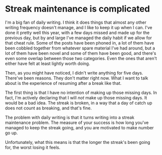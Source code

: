 # Streak maintenance is complicated

I'm a big fan of daily writing. I think it does things that almost any other writing frequency doesn't manage, and I like to keep it up when I can. I've done it pretty well this year, with a few days missed and made up for the previous day, but by and large I've managed the daily habit if we allow for that cheat rule. Some of the posts have been phoned in, a lot of them have been cobbled together from whatever spare material I've had around, but a lot of them have been novel and some of them have been good, and there's even some overlap between those two categories. Even the ones that aren't either have felt at least lightly worth doing.

Then, as you might have noticed, I didn't write anything for five days. There've been reasons. They don't matter right now. What I want to talk about is the experience of resuming after a break like that.

The first thing is that I have no intention of making up those missing days. In fact, I'm actively declaring that I will *not* make up those missing days. It would be a bad idea. The streak is broken, in a way that a day of catch up does not count as breaking, and that's fine.

The problem with daily writing is that it turns writing into a streak maintenance problem. The measure of your success is how long you've managed to keep the streak going, and you are motivated to make number go up.

Unfortunately, what this means is that the longer the streak's been going for, the worst losing it feels.
